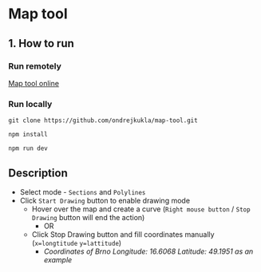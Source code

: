 # Map tool

## 1. How to run

### Run remotely
[Map tool online](https://ondrejkukla.github.io/map-tool/)

### Run locally
`git clone https://github.com/ondrejkukla/map-tool.git`

`npm install`

`npm run dev`

## Description

- Select mode - `Sections` and `Polylines`
- Click `Start Drawing` button to enable drawing mode
    - Hover over the map and create a  curve (`Right mouse button` / `Stop Drawing` button will end the action)
        * OR
    - Click Stop Drawing button and fill coordinates manually (`x=longtitude` `y=lattitude`)
        *  *Coordinates of Brno Longitude: 16.6068 Latitude: 49.1951 as an example*
